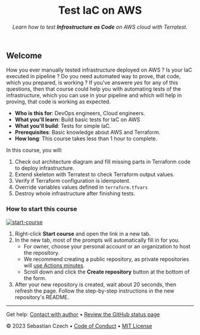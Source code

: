 <header>

<!--
  <<< Author notes: Course header >>>
  Read <https://skills.github.com/quickstart> for more information about how to build courses using this template.
  Include a 1280×640 image, course name in sentence case, and a concise description in emphasis.
  In your repository settings: enable template repository, add your 1280×640 social image, auto delete head branches.
  Next to "About", add description & tags; disable releases, packages, & environments.
  Add your open source license, GitHub uses the MIT license.
-->

# Test IaC on AWS

_Learn how to test **Infrastructure as Code** on AWS cloud with Terratest._

</header>

<!--
  <<< Author notes: Course start >>>
  Include start button, a note about Actions minutes,
  and tell the learner why they should take the course.
-->

## Welcome

How you ever manually tested infrastructure deployed on AWS ? Is your IaC executed in pipeline ? Do you need automated way to prove, that code, which you prepared, is working ? If you've answere _yes_ for any of this questions, then that course could help you with automating tests of the infrastructure, which you can use in your pipeline and which will help in proving, that code is working as expected.

- **Who is this for**: DevOps engineers, Cloud engineers.
- **What you'll learn**: Build basic tests for IaC on AWS
- **What you'll build**: Tests for simple IaC.
- **Prerequisites**: Basic knowledge about AWS and Terraform.
- **How long**: This course takes less than 1 hour to complete.

In this course, you will:

1. Check out architecture diagram and fill missing parts in Terraform code to deploy infrastructure.
2. Extend skeleton with Terratest to check Terraform output values.
3. Verify if Terraform configuration is idempotent.
4. Override variables values defined in `terraform.tfvars`
5. Destroy whole infrastructure after finishing tests.

### How to start this course

<!-- For start course, run in JavaScript:
'https://github.com/new?' + new URLSearchParams({
  template_owner: 'TBD-organization',
  template_name: 'TBD-course-name',
  owner: '@me',
  name: 'TBD-organization-TBD-course-name',
  description: 'My clone repository',
  visibility: 'public',
}).toString()
-->

[![start-course](https://user-images.githubusercontent.com/1221423/235727646-4a590299-ffe5-480d-8cd5-8194ea184546.svg)](TBD-generate)

1. Right-click **Start course** and open the link in a new tab.
2. In the new tab, most of the prompts will automatically fill in for you.
   - For owner, choose your personal account or an organization to host the repository.
   - We recommend creating a public repository, as private repositories will [use Actions minutes](https://docs.github.com/en/billing/managing-billing-for-github-actions/about-billing-for-github-actions).
   - Scroll down and click the **Create repository** button at the bottom of the form.
3. After your new repository is created, wait about 20 seconds, then refresh the page. Follow the step-by-step instructions in the new repository's README.

<footer>

<!--
  <<< Author notes: Footer >>>
  Add a link to get support, GitHub status page, code of conduct, license link.
-->

---

Get help: [Contact with author](https://github.com/sebastianczech) &bull; [Review the GitHub status page](https://www.githubstatus.com/)

&copy; 2023 Sebastian Czech &bull; [Code of Conduct](https://www.contributor-covenant.org/version/2/1/code_of_conduct/code_of_conduct.md) &bull; [MIT License](https://gh.io/mit)

</footer>